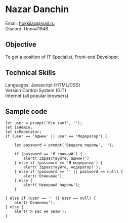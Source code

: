 # Nazar Danchin
Email: <hokkilax@mail.ru>  
Discord: Unno#1948  
## Objective  
To get a position of IT Specialist, Front-end Developer.
## Technical Skills 
Languages: Javascript (HTML/CSS)  
Version Control System (GIT)     
Internet (all popular browsers)  
## Sample code
```
let user = prompt('Кто там?', '');
let isAdmin;
let isModerator;
if (user == 'Админ' || user == 'Модератор') {

    let password = prompt('Введите пароль', '');

    if (password == 'Я главный') {  
        alert('Здравствуйте, админ!')
    } else if (password == 'Я модератор') {
        alert('Здравствуйте, модератор!');
    } else if (password == '' || password == null) {
        alert('Отменено');
    } else {
        alert('Неверный пароль');
    }

} else if (user == '' || user == null) {
    alert('Отменено');
} else {
    alert('Я вас не знаю');
}
```  
